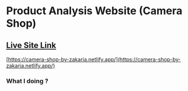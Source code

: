 # Product Analysis Website (Camera Shop)

## [Live Site Link](https://camera-shop-by-zakaria.netlify.app/)

[https://camera-shop-by-zakaria.netlify.app/](https://camera-shop-by-zakaria.netlify.app/)

### What I doing ?